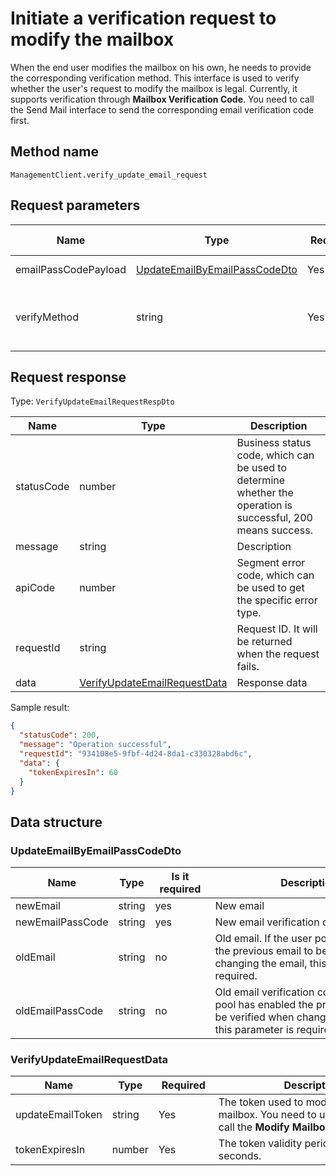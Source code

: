 # Initiate a verification request to modify the mailbox

<!--
Warning ⚠️:
Do not modify this document directly,
https://github.com/Authing/authing-docs-factory
Use this project to generate
-->

<LastUpdated />

When the end user modifies the mailbox on his own, he needs to provide the corresponding verification method. This interface is used to verify whether the user's request to modify the mailbox is legal. Currently, it supports verification through **Mailbox Verification Code**. You need to call the Send Mail interface to send the corresponding email verification code first.

## Method name

`ManagementClient.verify_update_email_request`

## Request parameters

| Name                 | Type                                                                       | <div style="width:80px">Required</div> | <div style="width:60px">Default value</div> | <div style="width:300px">Description</div>                                                                                                                                      | <div style="width:200px">Sample value</div> |
| -------------------- | -------------------------------------------------------------------------- | -------------------------------------- | ------------------------------------------- | ------------------------------------------------------------------------------------------------------------------------------------------------------------------------------- | ------------------------------------------- |
| emailPassCodePayload | <a href="#UpdateEmailByEmailPassCodeDto">UpdateEmailByEmailPassCodeDto</a> | Yes                                    | -                                           | Data verified using email verification code                                                                                                                                     |                                             |
| verifyMethod         | string                                                                     | Yes                                    | -                                           | Modify the verification method used by the current email:<br>- `EMAIL_PASSCODE`: Verify by email verification code. Currently, only this verification method is supported. <br> | `EMAIL_PASSCODE`                            |

## Request response

Type: `VerifyUpdateEmailRequestRespDto`

| Name       | Type                                                                     | Description                                                                                                  |
| ---------- | ------------------------------------------------------------------------ | ------------------------------------------------------------------------------------------------------------ |
| statusCode | number                                                                   | Business status code, which can be used to determine whether the operation is successful, 200 means success. |
| message    | string                                                                   | Description                                                                                                  |
| apiCode    | number                                                                   | Segment error code, which can be used to get the specific error type.                                        |
| requestId  | string                                                                   | Request ID. It will be returned when the request fails.                                                      |
| data       | <a href="#VerifyUpdateEmailRequestData">VerifyUpdateEmailRequestData</a> | Response data                                                                                                |

Sample result:

```json
{
  "statusCode": 200,
  "message": "Operation successful",
  "requestId": "934108e5-9fbf-4d24-8da1-c330328abd6c",
  "data": {
    "tokenExpiresIn": 60
  }
}
```

## Data structure

### <a id="UpdateEmailByEmailPassCodeDto"></a> UpdateEmailByEmailPassCodeDto

| Name             | Type   | <div style="width:80px">Is it required</div> | <div style="width:300px">Description</div>                                                                                                       | <div style="width:200px">Sample value</div> |
| ---------------- | ------ | -------------------------------------------- | ------------------------------------------------------------------------------------------------------------------------------------------------ | ------------------------------------------- |
| newEmail         | string | yes                                          | New email                                                                                                                                        | `new@example.com`                           |
| newEmailPassCode | string | yes                                          | New email verification code                                                                                                                      | `123456`                                    |
| oldEmail         | string | no                                           | Old email. If the user pool has enabled the previous email to be verified when changing the email, this parameter is required.                   | `old@example.com`                           |
| oldEmailPassCode | string | no                                           | Old email verification code. If the user pool has enabled the previous email to be verified when changing the email, this parameter is required. | `123456`                                    |

### <a id="VerifyUpdateEmailRequestData"></a> VerifyUpdateEmailRequestData

| Name             | Type   | <div style="width:80px">Required</div> | <div style="width:300px">Description</div>                                                                         | <div style="width:200px">Sample value</div> |
| ---------------- | ------ | -------------------------------------- | ------------------------------------------------------------------------------------------------------------------ | ------------------------------------------- |
| updateEmailToken | string | Yes                                    | The token used to modify the current mailbox. You need to use this token to call the **Modify Mailbox** interface. |                                             |
| tokenExpiresIn   | number | Yes                                    | The token validity period, which is 60 seconds.                                                                    | `60`                                        |
